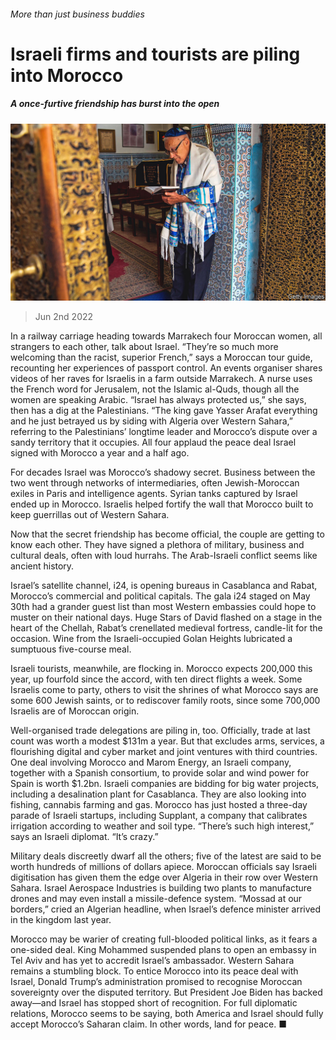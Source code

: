 ###### More than just business buddies

# Israeli firms and tourists are piling into Morocco 

##### A once-furtive friendship has burst into the open 

![image](images/20220604_MAP002.jpg) 

> Jun 2nd 2022 

In a railway carriage heading towards Marrakech four Moroccan women, all strangers to each other, talk about Israel. “They’re so much more welcoming than the racist, superior French,” says a Moroccan tour guide, recounting her experiences of passport control. An events organiser shares videos of her raves for Israelis in a farm outside Marrakech. A nurse uses the French word for Jerusalem, not the Islamic al-Quds, though all the women are speaking Arabic. “Israel has always protected us,” she says, then has a dig at the Palestinians. “The king gave Yasser Arafat everything and he just betrayed us by siding with Algeria over Western Sahara,” referring to the Palestinians’ longtime leader and Morocco’s dispute over a sandy territory that it occupies. All four applaud the peace deal Israel signed with Morocco a year and a half ago. 

For decades Israel was Morocco’s shadowy secret. Business between the two went through networks of intermediaries, often Jewish-Moroccan exiles in Paris and intelligence agents. Syrian tanks captured by Israel ended up in Morocco. Israelis helped fortify the wall that Morocco built to keep guerrillas out of Western Sahara. 

Now that the secret friendship has become official, the couple are getting to know each other. They have signed a plethora of military, business and cultural deals, often with loud hurrahs. The Arab-Israeli conflict seems like ancient history. 

Israel’s satellite channel, i24, is opening bureaus in Casablanca and Rabat, Morocco’s commercial and political capitals. The gala i24 staged on May 30th had a grander guest list than most Western embassies could hope to muster on their national days. Huge Stars of David flashed on a stage in the heart of the Chellah, Rabat’s crenellated medieval fortress, candle-lit for the occasion. Wine from the Israeli-occupied Golan Heights lubricated a sumptuous five-course meal. 

Israeli tourists, meanwhile, are flocking in. Morocco expects 200,000 this year, up fourfold since the accord, with ten direct flights a week. Some Israelis come to party, others to visit the shrines of what Morocco says are some 600 Jewish saints, or to rediscover family roots, since some 700,000 Israelis are of Moroccan origin. 

Well-organised trade delegations are piling in, too. Officially, trade at last count was worth a modest $131m a year. But that excludes arms, services, a flourishing digital and cyber market and joint ventures with third countries. One deal involving Morocco and Marom Energy, an Israeli company, together with a Spanish consortium, to provide solar and wind power for Spain is worth $1.2bn. Israeli companies are bidding for big water projects, including a desalination plant for Casablanca. They are also looking into fishing, cannabis farming and gas. Morocco has just hosted a three-day parade of Israeli startups, including Supplant, a company that calibrates irrigation according to weather and soil type. “There’s such high interest,” says an Israeli diplomat. “It’s crazy.”

Military deals discreetly dwarf all the others; five of the latest are said to be worth hundreds of millions of dollars apiece. Moroccan officials say Israeli digitisation has given them the edge over Algeria in their row over Western Sahara. Israel Aerospace Industries is building two plants to manufacture drones and may even install a missile-defence system. “Mossad at our borders,” cried an Algerian headline, when Israel’s defence minister arrived in the kingdom last year. 

Morocco may be warier of creating full-blooded political links, as it fears a one-sided deal. King Mohammed suspended plans to open an embassy in Tel Aviv and has yet to accredit Israel’s ambassador. Western Sahara remains a stumbling block. To entice Morocco into its peace deal with Israel, Donald Trump’s administration promised to recognise Moroccan sovereignty over the disputed territory. But President Joe Biden has backed away—and Israel has stopped short of recognition. For full diplomatic relations, Morocco seems to be saying, both America and Israel should fully accept Morocco’s Saharan claim. In other words, land for peace. ■

